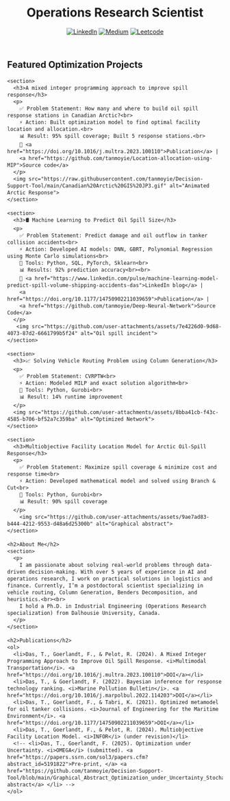 <!DOCTYPE html>
<html lang="en">
<head>
  <meta charset="UTF-8">
  <meta name="viewport" content="width=device-width, initial-scale=1.0">
  <title>Tanmoy Das – Operations Research Scientist</title>
  <link rel="stylesheet" href="https://cdn.simplecss.org/simple.min.css">
</head>
<body>

  <header>
    <h1 style="text-align: center;">Operations Research Scientist</h1>
    <p style="text-align: center;">
      <a href="https://linkedin.com/in/tanmoyie"><img src="https://raw.githubusercontent.com/rahuldkjain/github-profile-readme-generator/master/src/images/icons/Social/linked-in-alt.svg" alt="LinkedIn" width="30"></a>
      <a href="https://medium.com/@tanmoyie"><img src="https://raw.githubusercontent.com/rahuldkjain/github-profile-readme-generator/master/src/images/icons/Social/medium.svg" alt="Medium" width="30"></a>
      <a href="https://www.leetcode.com/tanmoyie"><img src="https://raw.githubusercontent.com/rahuldkjain/github-profile-readme-generator/master/src/images/icons/Social/leet-code.svg" alt="Leetcode" width="30"></a>
    </p>
  </header>

  <main>
    <h2>Featured Optimization Projects</h2>

    <section>
      <h3>A mixed integer programming approach to improve spill response</h3>
      <p>
        ✅ Problem Statement: How many and where to build oil spill response stations in Canadian Arctic?<br>
        ⚡ Action: Built optimization model to find optimal facility location and allocation.<br>
        📊 Result: 95% spill coverage; Built 5 response stations.<br>
        🔗 <a href="https://doi.org/10.1016/j.multra.2023.100110">Publication</a> |
        <a href="https://github.com/tanmoyie/Location-allocation-using-MIP">Source code</a>
      </p>
      <img src="https://raw.githubusercontent.com/tanmoyie/Decision-Support-Tool/main/Canadian%20Arctic%20GIS%20JP3.gif" alt="Animated Arctic Response">
    </section>

    <section>
      <h3>🛢️ Machine Learning to Predict Oil Spill Size</h3>
      <p>
        ✅ Problem Statement: Predict damage and oil outflow in tanker collision accidents<br>
        ⚡ Action: Developed AI models: DNN, GBRT, Polynomial Regression using Monte Carlo simulations<br>
        🔧 Tools: Python, SQL, PyTorch, Sklearn<br>
        📊 Results: 92% prediction accuracy<br><br>
        🔗 <a href="https://www.linkedin.com/pulse/machine-learning-model-predict-spill-volume-shipping-accidents-das">LinkedIn blog</a> |
        <a href="https://doi.org/10.1177/14750902211039659">Publication</a> |
        <a href="https://github.com/tanmoyie/Deep-Neural-Network">Source Code</a>
      </p>
       <img src="https://github.com/user-attachments/assets/7e4226d0-9d68-4073-87d2-6661799b5f24" alt="Oil spill incident">
    </section>

    <section>
      <h3>📈 Solving Vehicle Routing Problem using Column Generation</h3>
      <p>
        ✅ Problem Statement: CVRPTW<br>
        ⚡ Action: Modeled MILP and exact solution algorithm<br>
        🔧 Tools: Python, Gurobi<br>
        📊 Result: 14% runtime improvement
      </p>
      <img src="https://github.com/user-attachments/assets/8bba41cb-f43c-4585-b706-bf52a7c359ba" alt="Optimized Network">
    </section>

    <section>
      <h3>Multiobjective Facility Location Model for Arctic Oil-Spill Response</h3>
      <p>
        ✅ Problem Statement: Maximize spill coverage & minimize cost and response time<br>
        ⚡ Action: Developed mathematical model and solved using Branch & Cut<br>
        🔧 Tools: Python, Gurobi<br>
        📊 Result: 90% spill coverage
      </p>
        <img src="https://github.com/user-attachments/assets/9ae7ad83-b444-4212-9553-d48a6d25300b" alt="Graphical abstract">
    </section>

    <h2>About Me</h2>
    <section>
      <p>
        I am passionate about solving real-world problems through data-driven decision-making. With over 5 years of experience in AI and operations research, I work on practical solutions in logistics and finance. Currently, I’m a postdoctoral scientist specializing in vehicle routing, Column Generation, Benders Decomposition, and heuristics.<br><br>
        I hold a Ph.D. in Industrial Engineering (Operations Research specialization) from Dalhousie University, Canada.
      </p>
    </section>

    <h2>Publications</h2>
    <ol>
      <li>Das, T., Goerlandt, F., & Pelot, R. (2024). A Mixed Integer Programming Approach to Improve Oil Spill Response. <i>Multimodal Transportation</i>. <a href="https://doi.org/10.1016/j.multra.2023.100110">DOI</a></li>
      <li>Das, T., & Goerlandt, F. (2022). Bayesian inference for response technology ranking. <i>Marine Pollution Bulletin</i>. <a href="https://doi.org/10.1016/j.marpolbul.2022.114203">DOI</a></li>
      <li>Das, T., Goerlandt, F., & Tabri, K. (2021). Optimized metamodel for oil tanker collisions. <i>Journal of Engineering for the Maritime Environment</i>. <a href="https://doi.org/10.1177/14750902211039659">DOI</a></li>
      <li>Das, T., Goerlandt, F., & Pelot, R. (2024). Multiobjective Facility Location Model. <i>INFOR</i> (under revision)</li>
      <!-- <li>Das, T., Goerlandt, F. (2025). Optimization under Uncertainty. <i>OMEGA</i> (submitted). <a href="https://papers.ssrn.com/sol3/papers.cfm?abstract_id=5191822">Pre-print, </a> <a href="https://github.com/tanmoyie/Decision-Support-Tool/blob/main/Graphical_Abstract_Optimization_under_Uncertainty_Stochastic_Facility_Location_Model.pdf">Graphical abstract</a> </li> -->
    </ol>

  </main>

</body>
</html>
